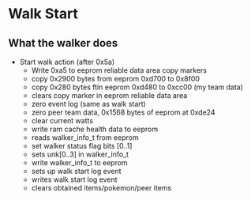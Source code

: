# Walk Start

## What the walker does

- Start walk action (after 0x5a)
    - Write 0xa5 to eeprom reliable data area copy markers
    - copy 0x2900 bytes from eeprom 0xd700 to 0x8f00
    - copy 0x280 bytes ftin eeprom 0xd480 to 0xcc00 (my team data)
    - clears copy marker in eeprom reliable data area
    - zero event log (same as walk start)
    - zero peer team data, 0x1568 bytes of eeprom at 0xde24
    - clear current watts
    - write ram cache health data to eeprom
    - reads walker_info_t from eeprom
    - set walker status flag bits [0..1]
    - sets unk[0..3] in walker_info_t
    - write walker_info_t to eeprom
    - sets up walk start log event
    - writes walk start log event
    - clears obtained items/pokemon/peer items

